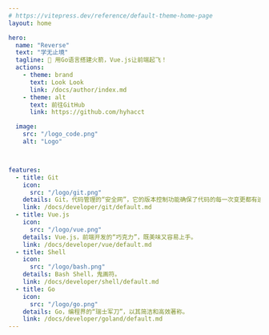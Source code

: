 ```yaml
---
# https://vitepress.dev/reference/default-theme-home-page
layout: home

hero:
  name: "Reverse"
  text: "学无止境"
  tagline: 🚀 用Go语言搭建火箭，Vue.js让前端起飞！
  actions:
    - theme: brand
      text: Look Look
      link: /docs/author/index.md
    - theme: alt
      text: 前往GitHub
      link: https://github.com/hyhacct

  image:
    src: "/logo_code.png"
    alt: "Logo"



features:
  - title: Git
    icon:
      src: "/logo/git.png"
    details: Git，代码管理的“安全网”，它的版本控制功能确保了代码的每一次变更都有迹可循。
    link: /docs/developer/git/default.md
  - title: Vue.js
    icon:
      src: "/logo/vue.png"
    details: Vue.js，前端开发的“巧克力”，既美味又容易上手。
    link: /docs/developer/vue/default.md
  - title: Shell
    icon:
      src: "/logo/bash.png"
    details: Bash Shell，鬼画符。
    link: /docs/developer/shell/default.md
  - title: Go
    icon:
      src: "/logo/go.png"
    details: Go，编程界的“瑞士军刀”，以其简洁和高效著称。
    link: /docs/developer/goland/default.md
---
```

